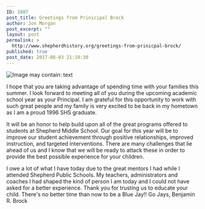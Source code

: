 ```yaml
---
ID: 2807
post_title: Greetings from Prinicipal Brock
author: Jon Morgan
post_excerpt: ""
layout: post
permalink: >
  http://www.shepherdhistory.org/greetings-from-prinicpal-brock/
published: true
post_date: 2017-08-03 21:19:30
---
```

<img src="https://scontent-ort2-2.xx.fbcdn.net/v/t1.0-9/20604707_1316390125137165_2497140320029489812_n.jpg?oh=6c9ba5e028aefcf935aec0e3092587ee&amp;oe=5A38B88A" alt="Image may contain: text" />

I hope that you are taking advantage of spending time with your families this summer. I look forward to meeting all of you during the upcoming academic school year as your Principal. I am grateful for this opportunity to work with such great people and my family is very excited to be back in my hometown as I am a proud 1996 SHS graduate.

It will be an honor to help build upon all of the great programs offered to students at Shepherd Middle School. Our goal for this year will be to improve our student achievement through positive relationships, improved instruction, and targeted interventions. There are many challenges that lie ahead of us and I know that we will be ready to attack these in order to provide the best possible experience for your children.

I owe a lot of what I have today due to the great mentors I had while I attended Shepherd Public Schools. My teachers, administrators and coaches I had shaped the kind of person I am today and I could not have asked for a better experience. Thank you for trusting us to educate your child. There's no better time than now to be a Blue Jay!!
Go Jays,
Benjamin R. Brock